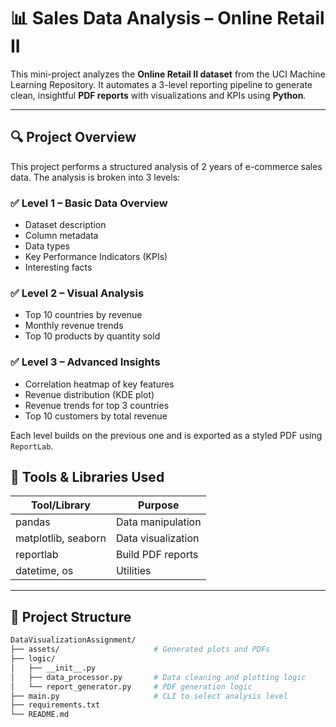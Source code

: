 # 📊 Sales Data Analysis – Online Retail II

This mini-project analyzes the **Online Retail II dataset** from the UCI Machine Learning Repository. It automates a 3-level reporting pipeline to generate clean, insightful **PDF reports** with visualizations and KPIs using **Python**.

---

## 🔍 Project Overview

This project performs a structured analysis of 2 years of e-commerce sales data. The analysis is broken into 3 levels:

### ✅ Level 1 – Basic Data Overview
- Dataset description
- Column metadata
- Data types
- Key Performance Indicators (KPIs)
- Interesting facts

### ✅ Level 2 – Visual Analysis
- Top 10 countries by revenue
- Monthly revenue trends
- Top 10 products by quantity sold

### ✅ Level 3 – Advanced Insights
- Correlation heatmap of key features
- Revenue distribution (KDE plot)
- Revenue trends for top 3 countries
- Top 10 customers by total revenue

Each level builds on the previous one and is exported as a styled PDF using `ReportLab`.

## 🧰 Tools & Libraries Used

| Tool/Library       | Purpose                 |
|--------------------|-------------------------|
| pandas             | Data manipulation       |
| matplotlib, seaborn | Data visualization      |
| reportlab          | Build PDF reports       |
| datetime, os       | Utilities               |


---

## 📁 Project Structure

```bash
DataVisualizationAssignment/
├── assets/                     # Generated plots and PDFs
├── logic/
│   ├── __init__.py
│   ├── data_processor.py       # Data cleaning and plotting logic
│   └── report_generator.py     # PDF generation logic
├── main.py                     # CLI to select analysis level
├── requirements.txt
└── README.md

